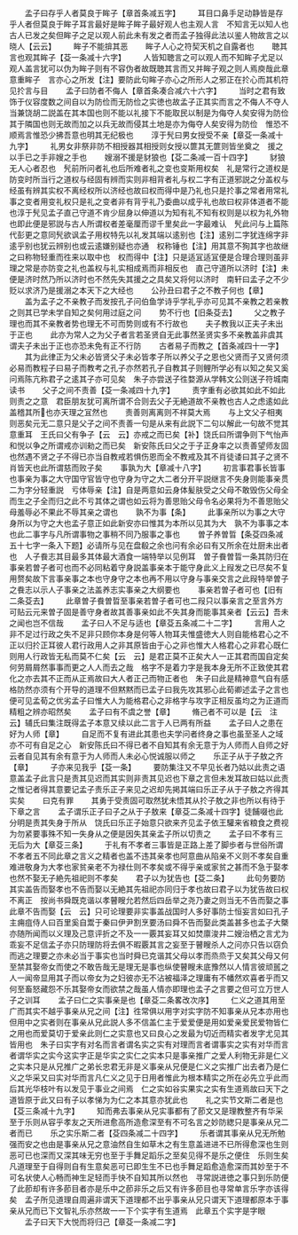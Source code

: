 <!-- { "loadSidebar": true } -->
　　孟子曰存乎人者莫良于眸子【章首条减五字】
　　耳目口鼻手足动静皆是存乎人者但莫良于眸子耳言最好是眸子眸子最好观人也主观人言　不知言无以知人也古人已发之矣但眸子之足以观人前此未有发之者而孟子独得此法以鉴人物故言之以晓人【云云】
　　眸子不能揜其恶
　　眸子人心之符契天机之自露者也
　　聴其言也观其眸子【芟一条减十六字】
　　人皆知聴言之可以观人而不知眸子尤足以观人盖言犹可以伪为眸子则有不容伪者故既聴其言而又并眸子观之则人焉庾哉此章意重眸子　言亦心之所发【注】要防此句眸子亦心之所形人之邪正在扵心而其机符见扵言与目
　　孟子曰防者不侮人【章首条凑合减六十六字】
　　当时之君有致饰于仪容度数之间自以为防俭而无防俭之实徳也故孟子正其实而言之不侮人不夺人当兼饶胡二説盖在其本国也则不能以礼接下不能取民以制是为侮夺人矣安得为防俭其于隣国也则无故而加之以兵无故而侵其土地是亦为侮夺人矣安得为防俭　惟恐不顺焉言惟恐少拂吾意也明其无纪极也
　　淳于髠曰男女授受不亲【章芟一条减十九字】
　　礼男女非祭非防不相授器其相授则女授以篚其无篚则皆坐奠之　援之以手已之手非嫂之手也
　　嫂溺不援是豺狼也【芟二条减一百十四字】
　　豺狼无人心者忍也　髠前所问者礼也后所难者礼之变也变斯用权矣　礼是常行之道权是防变时所当行之道权与经固有辨而实则非相背者礼与权二字有正道邪説之分盖权与经虽有辨其实权不离经权所以济经也故曰权而得中是乃礼也只是扵事之常者用常礼事之变者用变礼权只是礼之变者非有背乎礼乃委曲以成乎礼也故曰权非体道者不能也淳于髠见孟子直己守道不肯少屈身以伸道以为知有礼不知有权则是以权为礼外物也即此便是邪説与古人所谓权者差毫厘而谬千里矣此一字最难认　髠此问与上篇陈代彭更之意同髠欲讽孟子用权特先以礼发其端以逺别也【注】逺别二字犹连绵字非逺乎别也犹云辨别也或云逺嫌别疑也亦通　权称锤也【注】用其意不狥其字也故继之曰称物轻重而徃来以取中也　权而得中【注】只是适冝适冝便是合理合理则虽非理之常是亦防变之礼也盖权与礼实相成焉而非相反也　直己守道所以济时【注】未便是济时然乃所以济时也不然先失其援之之具矣又将何以济时　南轩曰孟子之不少贬以求济乃是援溺之本天下之大经也
　　公孙丑曰君子之不教子何也【章】
　　盖为孟子之不亲教子而发按孔子问伯鱼学诗乎学礼乎亦可见其不亲教之若亲教之则其已学未学自知之矣何用过庭之问
　　势不行也【旧条芟去】
　　父之教子理也而其不亲教者势也理无不可而势则或有不行故也
　　夫子教我以正夫子未出于正也
　　此亦为常人之为父子者言若圣贤自无此事然圣贤实多不亲教盖非虞其谓夫子未出于正也亦恐未免有正不行防
　　古者易子而教之【首条减四十一字】
　　其为此律正为父未必皆贤父子未必皆孝子所以养父子之恩也父贤而子又贤何须必易而教程子曰易子而教考之孔子亦然若孔子自教其子则鲤所学必有以知之矣又奚问焉陈亢称君子之逺其子亦可见矣　朱子亦尝送子徃婺源从学韩文公则送子符城南读书
　　父子之间不责善【芟一条减四十九字】
　　责字重有必欲其如此不如此则责之之意　君臣朋友犹可离所谓不合则去父子无絶道故不亲教也古人之虑逺如此盖稽其所也亦天理之冝然也
　　责善则离离则不祥莫大焉
　　与上文父子相夷则恶矣元无二意只是父子之间不责善一句是从来有此説下二句以解此一句故不觉其意重耳　王氏曰父有争子【云　云】亦戒之而已矣【补】饶氏曰所谓争则下气怡声和悦以争之所谓戒亦训勑之而已矣　新安陈氏曰父之于子正身率之以责善望师友固也然遇不贤之子不得已亦当自教戒若惧伤恩而全不教戒及其不肖徒诿曰其子之贤不肖皆天也此所谓慈而败子矣
　　事孰为大【章减十八字】
　　初言事君事长皆事也事亲为事之大守国守官皆守也守身为守之大二者分开平説继言不失身则能事亲贯二为字分轻重説　亏体辱亲【注】自是两意如云身体髪肤受之父母不敢毁伤父母全而生之子全而归之此不亏其体之谓也如云将为善思贻父母令名必果将为不善思贻父母羞辱必不果此不辱其亲之谓也
　　孰不为事【条】
　　此事亲所以为事之大守身所以为守之大也孟子意正如此新安亦曰惟其为本所以见其为大　孰不为事事之本也此二事字与凡所谓事物之事稍不同乃服事之事也
　　曽子养曽晢【条芟四条减五十七字一条入下题】必请所与见在盘殽之余也问有余必曰有又所余在灶厨未出者也　人子飬志其目最多其体最大酒食一端特举以见例耳　曽子飬曽晢一条其防归在事亲若曽子者可也而不必同粘着守身説盖事亲本于能守身此义上叚发之已尽矣不复用赘矣故下言事亲事之本也守身守之本也再不用以守身与事亲交言之此叚特举曽子之飬志以示人子事亲之法盖养志实事亲之大纲要也
　　事亲若曽子者可也【旧有二条芟去】
　　此章曽子飬曽晢至事亲若曽子者可也二叚只以事亲言之至言外方可贴云元来曽子固是善守身者故其善事亲如此不失其身而能事其亲者【云云】吾未之闻也岂不信哉
　　孟子曰人不足与适也【章芟五条减二十二字】
　　言用人之非不足过行政之失不足非只顾你本身是何等人物耳夫惟盛徳大人则自能格君心之不正以归扵正耳彼人君行政用人之非其原皆由于心之非也惟大人格君心之非君心既仁则用人行政皆无私而莫不仁矣【云　云】是君正莫不正矣大人一正其君而国自定矣何劳屑屑然事事而更之人人而去之哉　格字不是着力字是我本身无所不正致使其君化之亦去其不正而从正焉故曰大人者正己而物正者也　朱子曰此是精神意气自有感格防然亦须有个开导的道理不但黙黙而已孟子曰我先攻其邪心此荀卿述孟子之言也便可见孟荀之优劣孟子曰惟大人为能格君心之非格字与攻字正相反虽均之为正道而精粗之辨亦昭然矣
　　孟子曰有不虞之誉【章】
　　脩己者不可以是【云　注云】辅氏曰集注既得孟子本意又续以此二言于人已两有所益
　　孟子曰人之患在好为人师【章】
　　自足而不复有进此其患也夫学问者终身之事也虽至圣人之域亦不可有自足之心　新安陈氏曰不得已者不自知其有余无意于为人师而人自师之好云者自见其有余有意于为人师而人未必心悦诚服以师之
　　乐正子从于子敖之齐【章】
　　子亦来见我乎【芟一条】
　　要防集注又不早见长者乃姑以此责之语意盖孟子此言只是责其见迟而其实则非责其见迟也下章之言但未发耳故曰姑以此责之惟记者得其意要记孟子责乐正子来见之迟却先掲其端曰乐正子从于子敖之齐得其实矣
　　曰克有罪
　　其勇于受责固可取然犹未悟其从扵子敖之非也所以有待于下章之言
　　孟子谓乐正子曰子之从于子敖来【章芟二条减十四字】徒餔啜也此分明是责其失身于所从　饶氏曰乐正子始意只欲来齐见孟子依王驩来省粮食之费视为勿紧要事殊不知一失身从之便是因失其亲孟子所以切责之
　　孟子曰不孝有三无后为大【章芟三条】
　　于礼有不孝者三事皆是正路上差了脚歩者与世俗所谓不孝者五不同此章之言义之精者也盖不违其亲孝也阿意曲从陷亲不义则不孝矣自重难进敬身为大孝也家贫亲老不为禄仕则不孝矣或不得乎亲或家贫之甚而不急于娶孝也然不娶无子絶先祖祀则不孝矣
　　君子以为犹告也【芟二条】
　　此句务要防其实盖告而娶孝也不告而娶以无絶其先祖祀亦同归于孝也故曰君子以为犹告故曰权不离正　按尚书舜既克谐以孝瞽瞍允若然后四岳举之尧乃妻之则当无不告而娶之事　此章不告而娶【云　云】只可论理要非实事盖战国时人多好事防士恒妄言如曰孔子主痈疽侍人曰百里奚自鬻于秦曰伊尹割烹要汤曰舜不告而娶此类盖甚多也孟子大槩亦随所闻而以义理及己意评折之不及一一覈其妄耳又如焚廪浚井二嫂治栖之言尤为乖妄不足信孟子亦只防理防将去俱不暇覈其言之妄至于瞽瞍杀人之问亦只告以窃负而逃之理要之亦未必当于事实也当时舜已克谐其父母以孝而烝烝于又矣其父母又何至禁其娶帝女而使之不敢告哉无是理无是事也纵使瞽瞍未底豫然以人情言彼顽嚚之人一闻帝显用其子而以帝女为之妇彼亦无不沾被福泽之理庸有不幡然欢喜者乎而又何至畜怒藏怨不乐其娶帝女而欲禁之哉虽人情亦即理也孟子之言要之但可立万世人子之训耳
　　孟子曰仁之实事亲是也【章芟二条畧改次序】
　　仁义之道其用至广而其实不越乎事亲从兄之间【注】徃常俱以用字对实字防不知事亲从兄本亦用也但用中之实者则在事亲从兄此説人多不信盖仁主于爱爱便是用如爱亲爱民爱物皆仁之用也而爱莫切于爱亲此则仁之实意也又曰良心之发最为切近而精实者发字尤见其皆用也　朱子曰实字有对名而言者谓名实之实有对理而言者谓事实之实有对华而言者谓华实之实今这实字正是华实之实仁之实本只是事亲推广之爱人利物无非是仁义之实本只是从兄推广之弟长忠君无非是义事亲从兄便是仁义之实推广出去者乃是仁义之华采又曰实对华而言凡仁义之见于日用者惟此为根本精实之所在必先立乎此而后其光华枝叶有以发见于事业之间焉　仁之实如谷实果实之实有生道焉故曰天下之道皆原于此又曰有子以孝悌为为仁之本其意亦犹此也
　　礼之实节文斯二者是也【芟三条减十九字】
　　知而弗去事亲从兄实事都有了莭文又是理教整齐有华采至于乐则从容乎孝友之天所进愈高所造愈深至有不可名言之妙防緫只是事亲从兄二者而已
　　乐之实乐斯二者【芟四条减二十四字】
　　乐者谓其事亲从兄无所勉强而安之也由是事亲从兄之意油然自生如草木之有生意盖进进不已所得愈深也生则恶可已也深而又深其味无穷也至于手舞足蹈乐之至矣见得不是乐之便住　乐则生矣凡道理至于自得则自有生意矣恶可已即生生不已也手舞足蹈愈造愈深而其妙至于不可名状使人心畅而神生足轻而手快不自知其所以然也　寻常説进徳之事只到乐防便了此莭却有许多莭目者亦是乐中之莭非乐之后又有许多莭目也寻常单言乐字亦该得矣　孟子所见道理自周遍非谓天下道理都不出乎事亲从兄只谓天下道理都原本于事亲从兄而已下文智礼乐亦然故一一下个实字有生道焉　此章五个实字是字眼
　　孟子曰天下大悦而将归己【章芟一条减二字】
